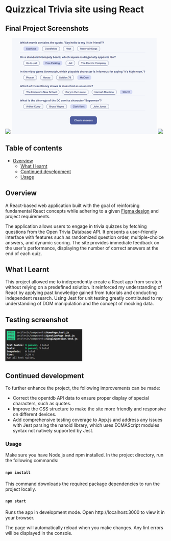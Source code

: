 # Quizzical Trivia site using React

## Final Project Screenshots
<span>
  <img src=images/quizzical-home.png height=300/>
<img src=images/quizzical-input.png height=300/>
<img src=images/quizzical-quiz.png height=300/>
</span>

## Table of contents

- [Overview](#overview)
  - [What I learnt](#what-i-learnt)
  - [Continued development](#continued-development)
  - [Usage](#usage)

## Overview

A React-based web application built with the goal of reinforcing fundamental React concepts while adhering to a given [Figma design](https://www.figma.com/file/E9S5iPcm10f0RIHK8mCqKL/Quizzical-App?node-id=0%3A1 "Figma Design") and project requirements.

The application allows users to engage in trivia quizzes by fetching questions from the Open Trivia Database API. It presents a user-friendly interface with features such as randomized question order, multiple-choice answers, and dynamic scoring. The site provides immediate feedback on the user's performance, displaying the number of correct answers at the end of each quiz.

## What I Learnt
This project allowed me to independently create a React app from scratch without relying on a predefined solution. It reinforced my understanding of React by applying past knowledge gained from tutorials and conducting independent research. Using Jest for unit testing greatly contributed to my understanding of DOM manipulation and the concept of mocking data.

## Testing screenshot
<div>
<img src=images/test-running.png height=100/>
</div>

## Continued development

To further enhance the project, the following improvements can be made:

 - Correct the opentdb API data to ensure proper display of special characters, such as quotes.
 - Improve the CSS structure to make the site more friendly and responsive on different devices.
 - Add comprehensive testing coverage to App.js and address any issues with Jest parsing the nanoid library, which uses ECMAScript modules syntax not natively supported by Jest.

### Usage
Make sure you have Node.js and npm installed. In the project directory, run the following commands:

#### `npm install`
This command downloads the required package dependencies to run the project locally.

#### `npm start`
Runs the app in development mode. Open http://localhost:3000 to view it in your browser.

The page will automatically reload when you make changes. Any lint errors will be displayed in the console.
